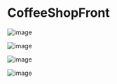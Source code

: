 # CoffeeShopFront

![image](https://user-images.githubusercontent.com/107244668/177881105-ae6f2980-a42d-48f4-9d26-ee891951d72f.png)

![image](https://user-images.githubusercontent.com/107244668/177881146-8491d77a-e6e3-4782-a72c-e37e95cfc285.png)

![image](https://user-images.githubusercontent.com/107244668/177881203-eac8b555-6c79-477e-95c7-14ab8e7f3b15.png)

![image](https://user-images.githubusercontent.com/107244668/177799456-b21cc599-62a4-4ed9-8b76-3f48e2f16950.png)
